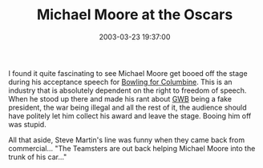 ﻿---
layout: post
title: "Michael Moore at the Oscars"
comments: false
date: 2003-03-23 19:37:00
updated: 2004-05-03 21:00:00
categories:
 - Books, Music, TV and Movies
subtext-id: 875a71c1-e793-4a9c-8b59-2317587074ed
alias: /blog/Michael-Moore-at-the-Oscars.aspx
---


I found it quite fascinating to see Michael Moore get booed off the stage during his acceptance speech for [Bowling for Columbine](http://us.imdb.com/Title?0310793). This is an industry that is absolutely dependent on the right to freedom of speech. When he stood up there and made his rant about [GWB](http://www.whitehouse.gov) being a fake president, the war being illegal and all the rest of it, the audience should have politely let him collect his award and leave the stage. Booing him off was stupid.

All that aside, Steve Martin's line was funny when they came back from commercial... "The Teamsters are out back helping Michael Moore into the trunk of his car..."
